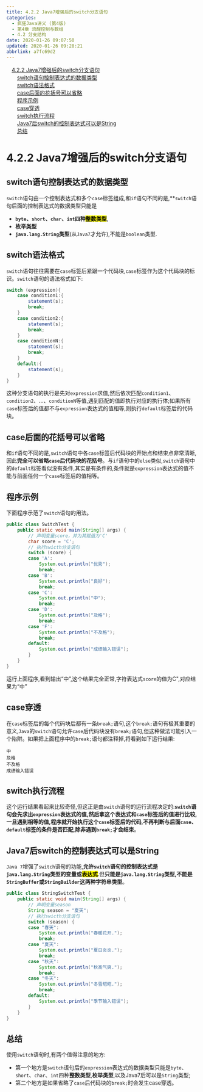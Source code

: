 ```yaml
---
title: 4.2.2 Java7增强后的switch分支语句
categories: 
  - 疯狂Java讲义 (第4版)
  - 第4章 流酲控制与数组
  - 4.2 分支结构
date: 2020-01-26 09:07:50
updated: 2020-01-26 09:28:21
abbrlink: a7fc69d2
---
```

<div id='my_toc'><a href="/JavaReadingNotes/a7fc69d2/#4-2-2-Java7增强后的switch分支语句" class="header_1">4.2.2 Java7增强后的switch分支语句</a><br><a href="/JavaReadingNotes/a7fc69d2/#switch语句控制表达式的数据类型" class="header_2">switch语句控制表达式的数据类型</a><br><a href="/JavaReadingNotes/a7fc69d2/#switch语法格式" class="header_2">switch语法格式</a><br><a href="/JavaReadingNotes/a7fc69d2/#case后面的花括号可以省略" class="header_2">case后面的花括号可以省略</a><br><a href="/JavaReadingNotes/a7fc69d2/#程序示例" class="header_2">程序示例</a><br><a href="/JavaReadingNotes/a7fc69d2/#case穿透" class="header_2">case穿透</a><br><a href="/JavaReadingNotes/a7fc69d2/#switch执行流程" class="header_2">switch执行流程</a><br><a href="/JavaReadingNotes/a7fc69d2/#Java7后switch的控制表达式可以是String" class="header_2">Java7后switch的控制表达式可以是String</a><br><a href="/JavaReadingNotes/a7fc69d2/#总结" class="header_2">总结</a><br></div>
<style>.header_1{margin-left: 1em;}.header_2{margin-left: 2em;}.header_3{margin-left: 3em;}.header_4{margin-left: 4em;}.header_5{margin-left: 5em;}.header_6{margin-left: 6em;}</style>
<!--more-->
<script>if (navigator.platform.search('arm')==-1){document.getElementById('my_toc').style.display = 'none';}var e,p = document.getElementsByTagName('p');while (p.length>0) {e = p[0];e.parentElement.removeChild(e);}</script>

<!--end-->
# 4.2.2 Java7增强后的switch分支语句
## switch语句控制表达式的数据类型
`switch`语句由一个控制表达式和多个`case`标签组成,和`if`语句不同的是,**`switch`语句后面的控制表达式的数据类型只能是
- **`byte`、`short`、`char`、`int`四种<mark>整数类型</mark>**,
- **枚举类型**
- **`java.lang.String`类型**(从`Java7`才允许),不能是`boolean`类型.

## switch语法格式
`switch`语句往往需要在`case`标签后紧跟一个代码块,`case`标签作为这个代码块的标识。`switch`语句的语法格式如下:
```java
switch (expression){
    case condition1:{
        statement(s);
        break;
    }
    case condition2:{
        statement(s);
        break;
    }
    case conditionN:{
        statement(s);
        break;
    }
    default:{
        statement(s);
    }
}
```
这种分支语句的执行是先对`expression`求值,然后依次匹配`condition1`、`condition2`、...、`conditionN`等值,遇到匹配的值即执行对应的执行体;如果所有`case`标签后的值都不与`expression`表达式的值相等,则执行`default`标签后的代码块。
## case后面的花括号可以省略
和`if`语句不同的是,`switch`语句中各`case`标签后代码块的开始点和结束点非常清晰,因此**完全可以省略`case`后代码块的花括号**。与`if`语句中的`else`类似,`switch`语句中的`default`标签看似没有条件,其实是有条件的,条件就是`expression`表达式的值不能与前面任何一个`case`标签后的值相等。
## 程序示例
下面程序示范了`switch`语句的用法。
```java
public class SwitchTest {
    public static void main(String[] args) {
        // 声明变量score，并为其赋值为'C'
        char score = 'C';
        // 执行swicth分支语句
        switch (score) {
        case 'A':
            System.out.println("优秀");
            break;
        case 'B':
            System.out.println("良好");
            break;
        case 'C':
            System.out.println("中");
            break;
        case 'D':
            System.out.println("及格");
            break;
        case 'F':
            System.out.println("不及格");
            break;
        default:
            System.out.println("成绩输入错误");
        }
    }
}
```
运行上面程序,看到输出“中”,这个结果完全正常,字符表达式`score`的值为C",对应结果为“中”
## case穿透
在`case`标签后的每个代码块后都有一条`break;`语句,这个`break;`语句有极其重要的意义,`Java`的`switch`语句允许`case`后代码块没有`break;`语句,但这种做法可能引入一个陷阱。如果把上面程序中的`break;`语句都注释掉,将看到如下运行结果:
```
中
及格
不及格
成绩输入错误
```
## switch执行流程
这个运行结果看起来比较奇怪,但这正是由`switch`语句的运行流程决定的:**`switch`语句会先求出`expression`表达式的值,然后拿这个表达式和`case`标签后的值进行比较,一旦遇到相等的值,程序就开始执行这个`case`标签后的代码,不再判断与后面`case`、`default`标签的条件是否匹配,除非遇到`break;`才会结束**。

## Java7后switch的控制表达式可以是String
`Java 7`增强了`switch`语句的功能,**允许`switch`语句的控制表达式是`java.lang.String`类型的变量或<mark>表达式</mark>**.但**只能是`java.lang.String`类型,不能是`StringBuffer`或`StringBuilder`这两种字符串类型**。
```java
public class StringSwitchTest {
    public static void main(String[] args) {
        // 声明变量season
        String season = "夏天";
        // 执行swicth分支语句
        switch (season) {
        case "春天":
            System.out.println("春暖花开.");
            break;
        case "夏天":
            System.out.println("夏日炎炎.");
            break;
        case "秋天":
            System.out.println("秋高气爽.");
            break;
        case "冬天":
            System.out.println("冬雪皑皑.");
            break;
        default:
            System.out.println("季节输入错误");
        }
    }
}
```
## 总结
使用`switch`语句时,有两个值得注意的地方:
- 第一个地方是`switch`语句后的`expression`表达式的数据类型只能是`byte`、`short`、`char`、`int`四种**整数类型**,**枚举类型**,以及Java7后可以是`String`类型;
- 第二个地方是如果省略了`case`后代码块的`break;`时会发生case穿透。
